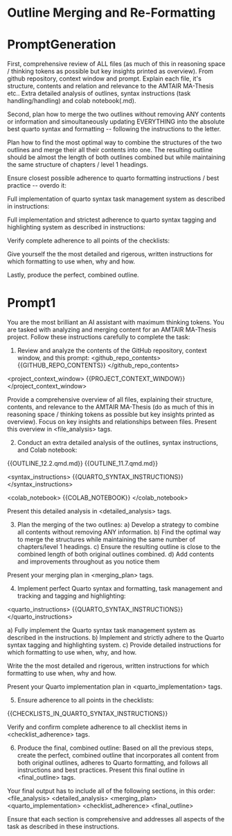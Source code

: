 
# Outline Merging and Re-Formatting

# PromptGeneration

First, comprehensive review of ALL files (as much of this in reasoning space / thinking tokens as possible but key insights printed as overview). 
From github repository, context window and prompt.
Explain each file, it's structure, contents and relation and relevance to the AMTAIR MA-Thesis etc..
Extra detailed analysis of outlines, syntax instructions (task handling/handling) and colab notebook(.md).


Second, plan how to merge the two outlines without removing ANY contents or information and simoultaneously updating EVERYTHING into the absolute best quarto syntax and formatting -- following the instructions to the letter.

Plan how to find the most optimal way to combine the structures of the two outlines and merge their all their contents into one.
The resulting outline should be almost the length of both outlines combined but while maintaining the same structure of chapters / level 1 headings.


Ensure closest possible adherence to quarto formatting instructions / best practice -- overdo it:


Full implementation of quarto syntax task management system as described in instructions:


Full implementation and strictest adherence to quarto syntax tagging and highlighting system as described in instructions:

Verify complete adherence to all points of the checklists:


Give yourself the the most detailed and rigerous, written instructions for which formatting to use when, why and how.


Lastly, produce the perfect, combined outline.










# Prompt1



You are the most brilliant an AI assistant with maximum thinking tokens.
You are tasked with analyzing and merging content for an AMTAIR MA-Thesis project.
Follow these instructions carefully to complete the task:

1. Review and analyze the contents of the GitHub repository, context window, and this prompt:
<github_repo_contents>
{{GITHUB_REPO_CONTENTS}}
</github_repo_contents>

<project_context_window>
{{PROJECT_CONTEXT_WINDOW}}
</project_context_window>

Provide a comprehensive overview of all files, explaining their structure, contents, and relevance to the AMTAIR MA-Thesis (do as much of this in reasoning space / thinking tokens as possible but key insights printed as overview).
Focus on key insights and relationships between files.
Present this overview in <file_analysis> tags.

2. Conduct an extra detailed analysis of the outlines, syntax instructions, and Colab notebook:
<outline1>
{{OUTLINE_12.2.qmd.md}}
</outline1>

<outline2>
{{OUTLINE_11.7.qmd.md}}
</outline2>

<syntax_instructions>
{{QUARTO_SYNTAX_INSTRUCTIONS}}
</syntax_instructions>

<colab_notebook>
{{COLAB_NOTEBOOK}}
</colab_notebook>

Present this detailed analysis in <detailed_analysis> tags.

3. Plan the merging of the two outlines:
a) Develop a strategy to combine all contents without removing ANY information.
b) Find the optimal way to merge the structures while maintaining the same number of chapters/level 1 headings.
c) Ensure the resulting outline is close to the combined length of both original outlines combined.
d) Add contents and improvements throughout as you notice them

Present your merging plan in <merging_plan> tags.

4. Implement perfect Quarto syntax and formatting, task management and tracking and tagging and highlighting:


<quarto_instructions>
{{QUARTO_SYNTAX_INSTRUCTIONS}}
</quarto_instructions>



a) Fully implement the Quarto syntax task management system as described in the instructions.
b) Implement and strictly adhere to the Quarto syntax tagging and highlighting system.
c) Provide detailed instructions for which formatting to use when, why, and how.

Write the the most detailed and rigerous, written instructions for which formatting to use when, why and how.

Present your Quarto implementation plan in <quarto_implementation> tags.

5. Ensure adherence to all points in the checklists:

<checklists>
{{CHECKLISTS_IN_QUARTO_SYNTAX_INSTRUCTIONS}}
</checklists>

Verify and confirm complete adherence to all checklist items in <checklist_adherence> tags.

6. Produce the final, combined outline:
Based on all the previous steps, create the perfect, combined outline that incorporates all content from both original outlines, adheres to Quarto formatting, and follows all instructions and best practices.
Present this final outline in <final_outline> tags.

Your final output has to include all of the following sections, in this order:
<file_analysis>
<detailed_analysis>
<merging_plan>
<quarto_implementation>
<checklist_adherence>
<final_outline>

Ensure that each section is comprehensive and addresses all aspects of the task as described in these instructions.
